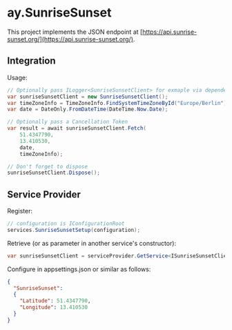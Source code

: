 # ay.SunriseSunset

This project implements the JSON endpoint at [https://api.sunrise-sunset.org/](https://api.sunrise-sunset.org/).

## Integration

Usage:

```csharp
// Optionally pass ILogger<SunriseSunsetClient> for exmaple via dependency injection
var sunriseSunsetClient = new SunriseSunsetClient();
var timeZoneInfo = TimeZoneInfo.FindSystemTimeZoneById("Europe/Berlin");
var date = DateOnly.FromDateTime(DateTime.Now.Date); 

// Optionally pass a Cancellation Token
var result = await sunriseSunsetClient.Fetch(
    51.4347790,
    13.410530,
    date,
    timeZoneInfo);

// Don't forget to dispose
sunriseSunsetClient.Dispose();
```

## Service Provider

Register:

```csharp
// configuration is IConfigurationRoot
services.SunriseSunsetSetup(configuration);

```

Retrieve (or as parameter in another service's constructor):

```csharp
var sunriseSunsetClient = serviceProvider.GetService<ISunriseSunsetClient>();
```

Configure in appsettings.json or similar as follows:
```json lines
{
  "SunriseSunset":
  {
    "Latitude": 51.4347790,
    "Longitude": 13.410530    
  }
}
```
